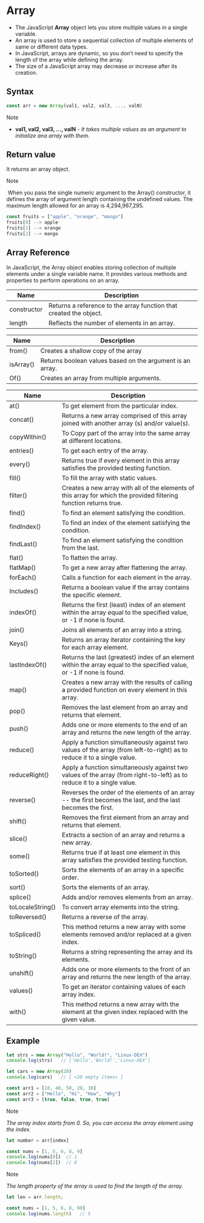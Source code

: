# Array
+ The JavaScript **Array** object lets you store multiple values in a single variable. 
+ An array is used to store a sequential collection of multiple elements of same or different data types. 
+ In JavaScript, arrays are dynamic, so you don’t need to specify the length of the array while defining the array. 
+ The size of a JavaScript array may decrease or increase after its creation.

## Syntax
```js
const arr = new Array(val1, val2, val3, ..., valN)
```

> [!NOTE]
> + **val1, val2, val3, ..., valN** - *It takes multiple values as an argument to initialize ana array with them.*

## Return value
It returns an array object.

> [!NOTE] 
>  When you pass the single numeric argument to the Array() constructor, it defines the array of argument length containing the undefined values. The maximum length allowed for an array is 4,294,967,295.

```js
const fruits = ["apple", "orange", "mango"]
fruits[0] --> apple
fruits[1] --> orange
fruits[2] --> mango
```

## Array Reference
In JavaScript, the Array object enables storing collection of multiple elements under a single variable name. It provides various methods and properties to perform operations on an array. 

| Name        | Description                                                        |
| ----------- | ------------------------------------------------------------------ |
| constructor | Returns a reference to the array function that created the object. |
| length      | Reflects the number of elements in an array.                       |

| Name      | Description                                               |
| --------- | --------------------------------------------------------- |
| from()    | Creates a shallow copy of the array                       |
| isArray() | Returns boolean values based on the argument is an array. |
| Of()      | Creates an array from multiple arguments.                 |

| Name             | Description                                                                                                             |
| ---------------- | ----------------------------------------------------------------------------------------------------------------------- |
| at()             | To get element from the particular index.                                                                               |
| concat()         | Returns a new array comprised of this array joined with another array (s) and/or value(s).                              |
| copyWithin()     | To Copy part of the array into the same array at different locations.                                                   |
| entries()        | To get each entry of the array.                                                                                         |
| every()          | Returns true if every element in this array satisfies the provided testing function.                                    |
| fill()           | To fill the array with static values.                                                                                   |
| filter()         | Creates a new array with all of the elements of this array for which the provided filtering function returns true.      |
| find()           | To find an element satisfying the condition.                                                                            |
| findIndex()      | To find an index of the element satisfying the condition.                                                               |
| findLast()       | To find an element satisfying the condition from the last.                                                              |
| flat()           | To flatten the array.                                                                                                   |
| flatMap()        | To get a new array after flattening the array.                                                                          |
| forEach()        | Calls a function for each element in the array.                                                                         |
| Includes()       | Returns a boolean value if the array contains the specific element.                                                     |
| indexOf()        | Returns the first (least) index of an element within the array equal to the specified value, or -1 if none is found.    |
| join()           | Joins all elements of an array into a string.                                                                           |
| Keys()           | Returns an array iterator containing the key for each array element.                                                    |
| lastIndexOf()    | Returns the last (greatest) index of an element within the array equal to the specified value, or -1 if none is found.  |
| map()            | Creates a new array with the results of calling a provided function on every element in this array.                     |
| pop()            | Removes the last element from an array and returns that element.                                                        |
| push()           | Adds one or more elements to the end of an array and returns the new length of the array.                               |
| reduce()         | Apply a function simultaneously against two values of the array (from left-to-right) as to reduce it to a single value. |
| reduceRight()    | Apply a function simultaneously against two values of the array (from right-to-left) as to reduce it to a single value. |
| reverse()        | Reverses the order of the elements of an array -- the first becomes the last, and the last becomes the first.           |
| shift()          | Removes the first element from an array and returns that element.                                                       |
| slice()          | Extracts a section of an array and returns a new array.                                                                 |
| some()           | Returns true if at least one element in this array satisfies the provided testing function.                             |
| toSorted()       | Sorts the elements of an array in a specific order.                                                                     |
| sort()           | Sorts the elements of an array.                                                                                         |
| splice()         | Adds and/or removes elements from an array.                                                                             |
| toLocaleString() | To convert array elements into the string.                                                                              |
| toReversed()     | Returns a reverse of the array.                                                                                         |
| toSpliced()      | This method returns a new array with some elements removed and/or replaced at a given index.                            |
| toString()       | Returns a string representing the array and its elements.                                                               |
| unshift()        | Adds one or more elements to the front of an array and returns the new length of the array.                             |
| values()         | To get an iterator containing values of each array index.                                                               |
| with()           | This method returns a new array with the element at the given index replaced with the given value.                      |

## Example

```js
let strs = new Array("Hello", "World!", "Linux-DEX")
console.log(strs)   // ['Hello','World!','Linux-DEX']

let cars = new Array(20)
console.log(cars)   // [ <20 empty items> ]
```

```js
const arr1 = [10, 40, 50, 20, 30]
const arr2 = ["Hello", "Hi", "How", "Why"]
const arr3 = [true, false, true, true]
```

> [!NOTE]
> *The array index starts from 0. So, you can access the array element using the index.*
> ```js
> let number = arr[index]

```js
const nums = [1, 5, 6, 8, 9]
console.log(nums[0])  // 1
console.log(nums[2])  // 6
```

> [!NOTE]
> *The length property of the array is used to find the length of  the array.*
> ```js
> let len = arr.length;

```js
const nums = [1, 5, 6, 8, 90]
console.log(nums.length)   // 5
```

